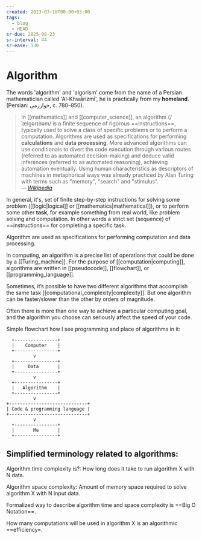 ```yaml
---
created: 2023-03-18T00:00+03:00
tags:
  - blog
  - HEAD
sr-due: 2025-08-23
sr-interval: 44
sr-ease: 130
---
```


# Algorithm

The words 'algorithm' and 'algorism' come from the name of a Persian mathematician called 'Al-Khwārizmī', he is practically from my **homeland**. (Persian: خوارزمی, c. 780–850).

> In [[mathematics]] and [[computer_science]], an algorithm (/ˈælɡərɪðəm/ is a finite sequence of rigorous ==instructions==, typically used to solve a class of specific problems or to perform a computation. Algorithms are used as specifications for performing **calculations** and **data processing**. More advanced algorithms can use conditionals to divert the code execution through various routes (referred to as automated decision-making) and deduce valid inferences (referred to as automated reasoning), achieving automation eventually. Using human characteristics as descriptors of machines in metaphorical ways was already practiced by Alan Turing with terms such as "memory", "search" and "stimulus".\
> — <cite>[Wikipedia](https://en.wikipedia.org/wiki/Algorithm)</cite> <!--SR:!2025-08-31,38,210-->

In general, it's, set of finite step-by-step instructions for solving some problem ([[logic|logical]] or [[mathematics|mathematical]]), or to perform some other **task**, for example something from real world, like problem solving and computation. In other words a strict set (sequence) of ==instructions== for completing a specific task. <!--SR:!2025-08-24,31,192-->

Algorithm are used as specifications for performing computation and data processing.

In computing, an algorithm is a precise list of operations that could be done by a [[Turing_machine]]. For the purpose of [[computation|computing]], algorithms are written in [[pseudocode]], [[flowchart]], or [[programming_language]].

Sometimes, it’s possible to have two different algorithms that accomplish the same task [[computational_complexity|complexity]]. But one algorithm can be faster/slower than the other by orders of magnitude.

Often there is more than one way to achieve a particular computing goal, and the algorithm you choose can seriously affect the speed of your code.

Simple flowchart how I see programming and place of algorithms in it:

```
  +----------------+
  |    Computer    |
  +----------------+
          v
  +----------------+
  |     Data       |
  +----------------+
          v
  +----------------+
  |   Algorithm    |
  +----------------+
          v
+-----------------------------+
| Code & programming language |
+-----------------------------+
          v
  +----------------+
  |       Me       |
  +----------------+
```

## Simplified terminology related to algorithms:

Algorithm time complexity is?:<wbr class="f"> How long does it take to run algorithm X with N data. <!--SR:!2025-08-23,30,232-->

Algorithm space complexity:<wbr class="f"> Amount of memory space required to solve algorithm X with N input data. <!--SR:!2025-08-04,4,172-->

Formalized way to describe algorithm time and space complexity is ==Big O Notation==. <!--SR:!2025-08-28,35,192-->

How many computations will be used in algorithm X is an algorithmic ==efficiency=. <!--SR:!2024-08-24,1,175-->
